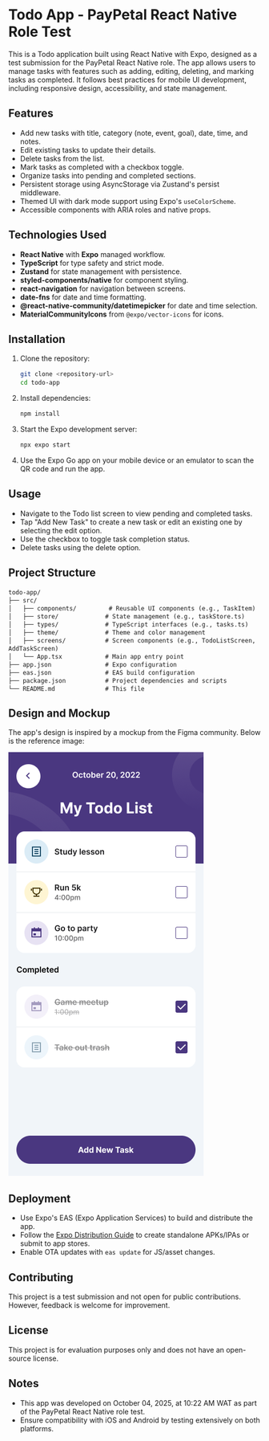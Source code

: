 # Todo App - PayPetal React Native Role Test

This is a Todo application built using React Native with Expo, designed as a test submission for the PayPetal React Native role. The app allows users to manage tasks with features such as adding, editing, deleting, and marking tasks as completed. It follows best practices for mobile UI development, including responsive design, accessibility, and state management.

## Features
- Add new tasks with title, category (note, event, goal), date, time, and notes.
- Edit existing tasks to update their details.
- Delete tasks from the list.
- Mark tasks as completed with a checkbox toggle.
- Organize tasks into pending and completed sections.
- Persistent storage using AsyncStorage via Zustand's persist middleware.
- Themed UI with dark mode support using Expo's `useColorScheme`.
- Accessible components with ARIA roles and native props.

## Technologies Used
- **React Native** with **Expo** managed workflow.
- **TypeScript** for type safety and strict mode.
- **Zustand** for state management with persistence.
- **styled-components/native** for component styling.
- **react-navigation** for navigation between screens.
- **date-fns** for date and time formatting.
- **@react-native-community/datetimepicker** for date and time selection.
- **MaterialCommunityIcons** from `@expo/vector-icons` for icons.

## Installation

1. Clone the repository:
   ```bash
   git clone <repository-url>
   cd todo-app
   ```

2. Install dependencies:
   ```bash
   npm install
   ```

3. Start the Expo development server:
   ```bash
   npx expo start
   ```

4. Use the Expo Go app on your mobile device or an emulator to scan the QR code and run the app.

## Usage
- Navigate to the Todo list screen to view pending and completed tasks.
- Tap "Add New Task" to create a new task or edit an existing one by selecting the edit option.
- Use the checkbox to toggle task completion status.
- Delete tasks using the delete option.

## Project Structure
```
todo-app/
├── src/
│   ├── components/         # Reusable UI components (e.g., TaskItem)
│   ├── store/             # State management (e.g., taskStore.ts)
│   ├── types/             # TypeScript interfaces (e.g., tasks.ts)
│   ├── theme/             # Theme and color management
│   ├── screens/           # Screen components (e.g., TodoListScreen, AddTaskScreen)
│   └── App.tsx            # Main app entry point
├── app.json               # Expo configuration
├── eas.json               # EAS build configuration
├── package.json           # Project dependencies and scripts
└── README.md              # This file
```

## Design and Mockup
The app's design is inspired by a mockup from the Figma community. Below is the reference image:

![Todo App Mockup](assets/todo.png)  

## Deployment
- Use Expo's EAS (Expo Application Services) to build and distribute the app.
- Follow the [Expo Distribution Guide](https://docs.expo.dev/distribution/introduction/) to create standalone APKs/IPAs or submit to app stores.
- Enable OTA updates with `eas update` for JS/asset changes.

## Contributing
This project is a test submission and not open for public contributions. However, feedback is welcome for improvement.

## License
This project is for evaluation purposes only and does not have an open-source license.

## Notes
- This app was developed on October 04, 2025, at 10:22 AM WAT as part of the PayPetal React Native role test.
- Ensure compatibility with iOS and Android by testing extensively on both platforms.
```
